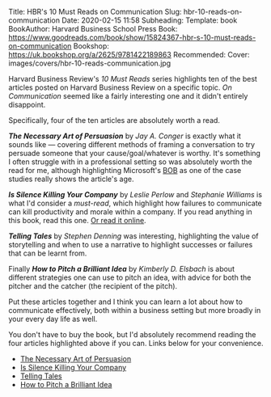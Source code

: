 Title: HBR's 10 Must Reads on Communication
Slug: hbr-10-reads-on-communication
Date: 2020-02-15 11:58
Subheading: 
Template: book
BookAuthor: Harvard Business School Press
Book: https://www.goodreads.com/book/show/15824367-hbr-s-10-must-reads-on-communication
Bookshop: https://uk.bookshop.org/a/2625/9781422189863
Recommended: 
Cover: images/covers/hbr-10-reads-communication.jpg

Harvard Business Review's *10 Must Reads* series highlights ten of the best articles posted on Harvard Business Review on a specific topic. *On Communication* seemed like a fairly interesting one and it didn't entirely disappoint.

Specifically, four of the ten articles are absolutely worth a read.

***The Necessary Art of Persuasion*** by *Jay A. Conger* is exactly what it sounds like — covering different methods of framing a conversation to try persuade someone that your cause/goal/whatever is worthy. It's something I often struggle with in a professional setting so was absolutely worth the read for me, although highlighting Microsoft's [BOB](https://en.wikipedia.org/wiki/Microsoft_Bob) as one of the case studies really shows the article's age.

***Is Silence Killing Your Company*** by *Leslie Perlow* and *Stephanie Williams* is what I'd consider a *must-read*, which highlight how failures to communicate can kill productivity and morale within a company. If you read anything in this book, read this one. [Or read it online](https://hbr.org/2003/05/is-silence-killing-your-company).

***Telling Tales*** by *Stephen Denning* was interesting, highlighting the value of storytelling and when to use a narrative to highlight successes or failures that can be learnt from.

Finally ***How to Pitch a Brilliant Idea*** by *Kimberly D. Elsbach* is about different strategies one can use to pitch an idea, with advice for both the pitcher and the catcher (the recipient of the pitch).

Put these articles together and I think you can learn a lot about how to communicate effectively, both within a business setting but more broadly in your every day life as well.

You don't have to buy the book, but I'd absolutely recommend reading the four articles highlighted above if you can. Links below for your convenience.

* [The Necessary Art of Persuasion](https://hbr.org/1998/05/the-necessary-art-of-persuasion)
* [Is Silence Killing Your Company](https://hbr.org/2003/05/is-silence-killing-your-company)
* [Telling Tales](https://hbr.org/2004/05/telling-tales)
* [How to Pitch a Brilliant Idea](https://hbr.org/2003/09/how-to-pitch-a-brilliant-idea)